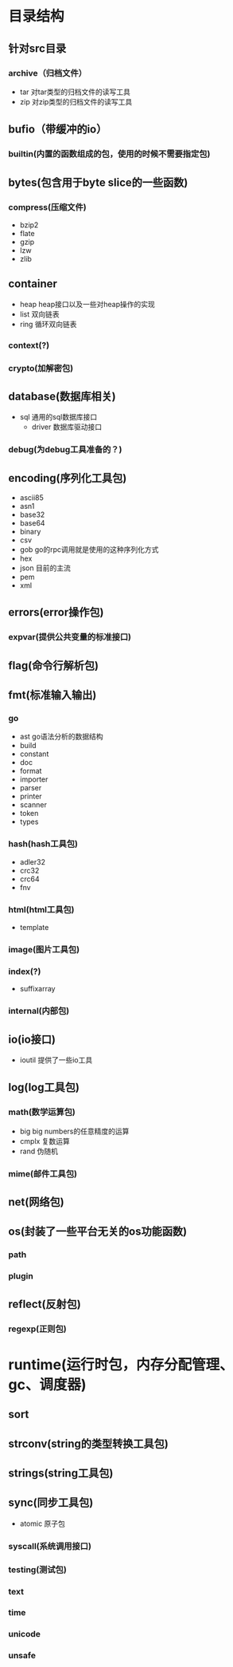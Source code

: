 # 目录结构
## 针对src目录

### archive（归档文件）
* tar  对tar类型的归档文件的读写工具
* zip  对zip类型的归档文件的读写工具

## bufio（带缓冲的io）

### builtin(内置的函数组成的包，使用的时候不需要指定包)

## bytes(包含用于byte slice的一些函数)

### compress(压缩文件)
* bzip2
* flate
* gzip
* lzw
* zlib

## container
* heap  heap接口以及一些对heap操作的实现 
* list  双向链表
* ring  循环双向链表

### context(?)

### crypto(加解密包)

## database(数据库相关)
* sql  通用的sql数据库接口
    * driver  数据库驱动接口
    
### debug(为debug工具准备的？)


## encoding(序列化工具包)
* ascii85
* asn1
* base32
* base64
* binary
* csv
* gob  go的rpc调用就是使用的这种序列化方式
* hex  
* json  目前的主流
* pem  
* xml

## errors(error操作包)

### expvar(提供公共变量的标准接口)

## flag(命令行解析包)

## fmt(标准输入输出)

### go
* ast  go语法分析的数据结构
* build
* constant
* doc
* format
* importer
* parser
* printer
* scanner
* token
* types

### hash(hash工具包)
* adler32
* crc32
* crc64
* fnv

### html(html工具包)
* template

### image(图片工具包)

### index(?)
* suffixarray

### internal(内部包)

## io(io接口)
* ioutil  提供了一些io工具

## log(log工具包)

### math(数学运算包)
* big  big numbers的任意精度的运算
* cmplx  复数运算
* rand  伪随机

### mime(邮件工具包)

## net(网络包)

## os(封装了一些平台无关的os功能函数)

### path

### plugin

## reflect(反射包)

### regexp(正则包)

# runtime(运行时包，内存分配管理、gc、调度器)

## sort

## strconv(string的类型转换工具包)

## strings(string工具包)

## sync(同步工具包)
* atomic  原子包

### syscall(系统调用接口)

### testing(测试包)

### text

### time

### unicode

### unsafe


